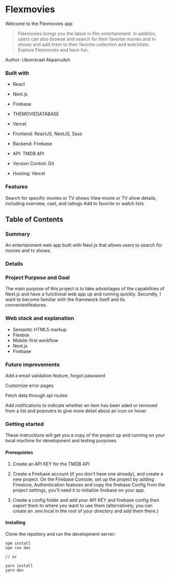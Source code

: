 # Flexmovies

Welcome to the Flexmovies app

<blockquote>
Flexmovies brings you the latest in film entertainment. In addition, users can alos browse and search for their favorite movies and tv shows and add them to their favorite collection and watchlists. Explore Flexmovies and have fun.
</blockquote>

Author: Ubonisrael Akpanudoh

### Built with

- React
- Next.js
- Firebase
- THEMOVIEDATABASE
- Vercel

- Frontend: ReactJS, NextJS, Sass
- Backend: Firebase
- API: TMDB API
- Version Control: Git
- Hosting: Vercel

### Features

Search for specific movies or TV shows
View movie or TV show details, including overview, cast, and ratings
Add to favorite or watch lists

## Table of Contents

### Summary

An entertainment web app built with Next.js that allows users to search for movies and tv shows.

### Details

### Project Purpose and Goal

The main purpose of this project is to take advantages of the capabilities of Next.js and have a functional web app up and running quickly. Secondly, I want to become familiar with the framework itself and its convenientfeatures.

### Web stack and explanation

- Semantic HTML5 markup
- Flexbox
- Mobile-first workflow
- Next.js
- Firebase

### Future improvements

Add a email validation feature, forgot password

Customize error pages

Fetch data through api routes

Add notifications to indicate whether an item has been aded or removed from a list and popovers to give more detail about an icon on hover

### Getting started

These instructions will get you a copy of the project up and running on your local machine for development and testing purposes.

#### Prerequistes

1. Create an API KEY for the TMDB API

2. Create a Firebase account (if you don't have one already), and create a new project. On the Firebase Console, set up the project by adding Firestore, Authentication features and copy the firebase Config from the project settings, you'll need it to initialize firebase on your app.

3. Create a config folder and add your API KEY and firebase config then export them to where you want to use them (alternatively, you can create an .env.local in the root of your directory and add them there.)

#### Installing

Clone the repsitory and run the development server:

```
npm install
npm run dev

// or

yarn install
yarn dev
```
